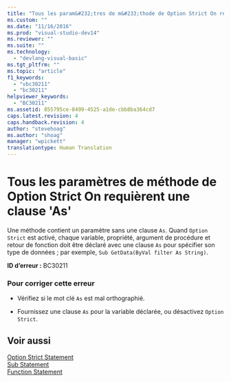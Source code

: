 ```yaml
---
title: "Tous les param&#232;tres de m&#233;thode de Option Strict On requi&#232;rent une clause &#39;As&#39; | Microsoft Docs"
ms.custom: ""
ms.date: "11/16/2016"
ms.prod: "visual-studio-dev14"
ms.reviewer: ""
ms.suite: ""
ms.technology: 
  - "devlang-visual-basic"
ms.tgt_pltfrm: ""
ms.topic: "article"
f1_keywords: 
  - "vbc30211"
  - "bc30211"
helpviewer_keywords: 
  - "BC30211"
ms.assetid: 855795ce-8499-4525-a1de-cbb8ba364cd7
caps.latest.revision: 4
caps.handback.revision: 4
author: "stevehoag"
ms.author: "shoag"
manager: "wpickett"
translationtype: Human Translation
---
```

# Tous les param&#232;tres de m&#233;thode de Option Strict On requi&#232;rent une clause &#39;As&#39;
Une méthode contient un paramètre sans une clause `As`. Quand `Option Strict` est activé, chaque variable, propriété, argument de procédure et retour de fonction doit être déclaré avec une clause `As` pour spécifier son type de données ; par exemple, `Sub GetData(ByVal filter As String)`.  
  
 **ID d’erreur :** BC30211  
  
### Pour corriger cette erreur  
  
-   Vérifiez si le mot clé `As` est mal orthographié.  
  
-   Fournissez une clause `As` pour la variable déclarée, ou désactivez `Option Strict`.  
  
## Voir aussi  
 [Option Strict Statement](../../visual-basic/language-reference/statements/option-strict-statement.md)   
 [Sub Statement](../../visual-basic/language-reference/statements/sub-statement.md)   
 [Function Statement](../../visual-basic/language-reference/statements/function-statement.md)